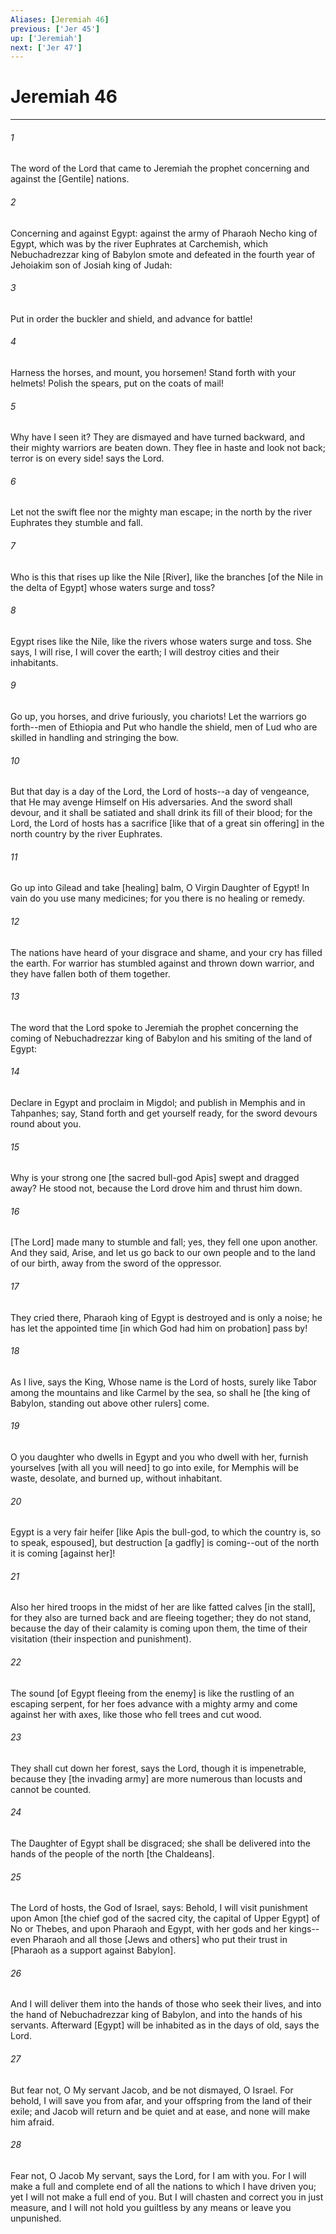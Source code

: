 ```yaml
---
Aliases: [Jeremiah 46]
previous: ['Jer 45']
up: ['Jeremiah']
next: ['Jer 47']
---
```

# Jeremiah 46

***


###### 1 


The word of the Lord that came to Jeremiah the prophet concerning and against the [Gentile] nations. 


###### 2 


Concerning and against Egypt: against the army of Pharaoh Necho king of Egypt, which was by the river Euphrates at Carchemish, which Nebuchadrezzar king of Babylon smote and defeated in the fourth year of Jehoiakim son of Josiah king of Judah: 


###### 3 


Put in order the buckler and shield, and advance for battle! 


###### 4 


Harness the horses, and mount, you horsemen! Stand forth with your helmets! Polish the spears, put on the coats of mail! 


###### 5 


Why have I seen it? They are dismayed and have turned backward, and their mighty warriors are beaten down. They flee in haste and look not back; terror is on every side! says the Lord. 


###### 6 


Let not the swift flee nor the mighty man escape; in the north by the river Euphrates they stumble and fall. 


###### 7 


Who is this that rises up like the Nile [River], like the branches [of the Nile in the delta of Egypt] whose waters surge and toss? 


###### 8 


Egypt rises like the Nile, like the rivers whose waters surge and toss. She says, I will rise, I will cover the earth; I will destroy cities and their inhabitants. 


###### 9 


Go up, you horses, and drive furiously, you chariots! Let the warriors go forth--men of Ethiopia and Put who handle the shield, men of Lud who are skilled in handling and stringing the bow. 


###### 10 


But that day is a day of the Lord, the Lord of hosts--a day of vengeance, that He may avenge Himself on His adversaries. And the sword shall devour, and it shall be satiated and shall drink its fill of their blood; for the Lord, the Lord of hosts has a sacrifice [like that of a great sin offering] in the north country by the river Euphrates. 


###### 11 


Go up into Gilead and take [healing] balm, O Virgin Daughter of Egypt! In vain do you use many medicines; for you there is no healing or remedy. 


###### 12 


The nations have heard of your disgrace and shame, and your cry has filled the earth. For warrior has stumbled against and thrown down warrior, and they have fallen both of them together. 


###### 13 


The word that the Lord spoke to Jeremiah the prophet concerning the coming of Nebuchadrezzar king of Babylon and his smiting of the land of Egypt: 


###### 14 


Declare in Egypt and proclaim in Migdol; and publish in Memphis and in Tahpanhes; say, Stand forth and get yourself ready, for the sword devours round about you. 


###### 15 


Why is your strong one [the sacred bull-god Apis] swept and dragged away? He stood not, because the Lord drove him and thrust him down. 


###### 16 


[The Lord] made many to stumble and fall; yes, they fell one upon another. And they said, Arise, and let us go back to our own people and to the land of our birth, away from the sword of the oppressor. 


###### 17 


They cried there, Pharaoh king of Egypt is destroyed and is only a noise; he has let the appointed time [in which God had him on probation] pass by! 


###### 18 


As I live, says the King, Whose name is the Lord of hosts, surely like Tabor among the mountains and like Carmel by the sea, so shall he [the king of Babylon, standing out above other rulers] come. 


###### 19 


O you daughter who dwells in Egypt and you who dwell with her, furnish yourselves [with all you will need] to go into exile, for Memphis will be waste, desolate, and burned up, without inhabitant. 


###### 20 


Egypt is a very fair heifer [like Apis the bull-god, to which the country is, so to speak, espoused], but destruction [a gadfly] is coming--out of the north it is coming [against her]! 


###### 21 


Also her hired troops in the midst of her are like fatted calves [in the stall], for they also are turned back and are fleeing together; they do not stand, because the day of their calamity is coming upon them, the time of their visitation (their inspection and punishment). 


###### 22 


The sound [of Egypt fleeing from the enemy] is like the rustling of an escaping serpent, for her foes advance with a mighty army and come against her with axes, like those who fell trees and cut wood. 


###### 23 


They shall cut down her forest, says the Lord, though it is impenetrable, because they [the invading army] are more numerous than locusts and cannot be counted. 


###### 24 


The Daughter of Egypt shall be disgraced; she shall be delivered into the hands of the people of the north [the Chaldeans]. 


###### 25 


The Lord of hosts, the God of Israel, says: Behold, I will visit punishment upon Amon [the chief god of the sacred city, the capital of Upper Egypt] of No or Thebes, and upon Pharaoh and Egypt, with her gods and her kings--even Pharaoh and all those [Jews and others] who put their trust in [Pharaoh as a support against Babylon]. 


###### 26 


And I will deliver them into the hands of those who seek their lives, and into the hand of Nebuchadrezzar king of Babylon, and into the hands of his servants. Afterward [Egypt] will be inhabited as in the days of old, says the Lord. 


###### 27 


But fear not, O My servant Jacob, and be not dismayed, O Israel. For behold, I will save you from afar, and your offspring from the land of their exile; and Jacob will return and be quiet and at ease, and none will make him afraid. 


###### 28 


Fear not, O Jacob My servant, says the Lord, for I am with you. For I will make a full and complete end of all the nations to which I have driven you; yet I will not make a full end of you. But I will chasten and correct you in just measure, and I will not hold you guiltless by any means or leave you unpunished.
